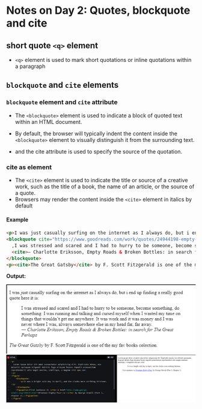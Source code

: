 # Notes on Day 2: Quotes, blockquote and cite

## short quote `<q>` element

- `<q>` element is used to mark short quotations or inline quotations within a paragraph

## `blockquote` and `cite` elements

### `blockquote` element and `cite` attribute

- The `<blockquote>` element is used to indicate a block of quoted text within an HTML document.

- By default, the browser will typically indent the content inside the `<blockquote>` element to visually distinguish it from the surrounding text.

- and the cite attribute is used to specify the source of the quotation.

### cite as element

- The `<cite>` element is used to indicate the title or source of a creative work, such as the title of a book, the name of an article, or the source of a quote.
- Browsers may render the content inside the `<cite>` element in italics by default

#### Example

```HTML
<p>I was just casually surfing on the internet as I always do, but i end up finding a really good quote here it is:</p>
<blockquote cite="https://www.goodreads.com/work/quotes/24944198-empty-roads-broken-bottles-in-search-for-the-great-perhaps">
  ,I was stressed and scared and I had to hurry to be someone, become something, do something. I was running and talking and cursed myself when I wasted my time on things that wouldn’t get me anywhere. It was work and it was money and I was never where I was, always somewhere else in my head far, far away. <br>
  <cite>― Charlotte Eriksson, Empty Roads & Broken Bottles: in search for The Great Perhaps</cite>
</blockquote>
<p><cite>The Great Gatsby</cite> by F. Scott Fitzgerald is one of the my fav books colection.</p>
```

**Output:**

![output of example 1](output-2.png)
![mdn-example](output-3.png)
